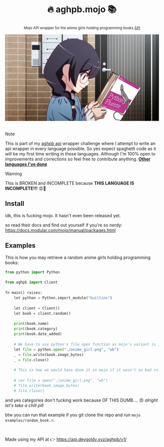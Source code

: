 <div align="center">

  # 🔥 aghpb.mojo 📚
  <sub>Mojo API wrapper for the anime girls holding programming books [API](https://api.devgoldy.xyz/aghpb/v1/docs)</sub>

</div>

<div align="center">

  <img src="./assets/book_1.png" width="600px">

</div>

<br>

> [!Note]
> 
> This is part of my [aghpb api](https://github.com/THEGOLDENPRO/aghpb_api) wrapper challenge where I attempt to write an api wrapper in every language possible. So yes expect spaghetti code as it will be my first time writing in these languages. Although I'm 100% open to improvements and corrections so feel free to contribute anything.
> **[Other languages I've done](https://github.com/THEGOLDENPRO/aghpb_api#-api-wrappers)**

> [!Warning]
> 
> This is BROKEN and INCOMPLETE because **THIS LANGUAGE IS INCOMPLETE!!!** 😡💢

## Install
idk, this is fucking mojo. It hasn't even been released yet.

so read their docs and find out yourself if you're so nerdy: https://docs.modular.com/mojo/manual/packages.html

## Examples
This is how you may retrieve a random anime girls holding programming books:
```python // change this to mojo when they are added to code block highlighting
from python import Python

from aghpb import Client

fn main() raises:
    let python = Python.import_module("builtins")

    let client = Client()
    let book = client.random()

    print(book.name)
    print(book.category)
    print(book.date_added)

    # We have to use python's file open function as mojo's variant is just not working correctly for me.
    let file = python.open("./anime_girl.png", "wb")
    _ = file.write(book.image_bytes)
    _ = file.close()

    # This is how we would have done it in mojo if it wasn't so bad rn.

    # var file = open("./anime_girl.png", "wb")
    # file.write(book.image_bytes)
    # file.close()
```
and yes categories don't fucking work because OF THIS DUMB.... 😠 *alright let's take a chill pill* 

btw you can run that example if you git clone the repo and run ``mojo examples/random_book.🔥``.

<br>

Made using my API at 👉 https://api.devgoldy.xyz/aghpb/v1/
